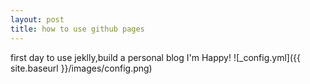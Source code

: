```yaml
---
layout: post
title: how to use github pages
---
```


first day to use jeklly,build a personal blog
I'm Happy!
![_config.yml]({{ site.baseurl }}/images/config.png)

